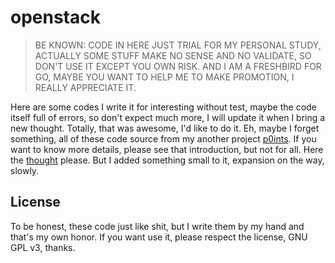 # openstack

> BE KNOWN: CODE IN HERE JUST TRIAL FOR MY PERSONAL STUDY, ACTUALLY SOME STUFF MAKE NO SENSE AND NO VALIDATE, SO DON'T USE IT EXCEPT YOU OWN RISK. AND I AM A FRESHBIRD FOR GO, MAYBE YOU WANT TO HELP ME TO MAKE PROMOTION, I REALLY APPRECIATE IT.

Here are some codes I write it for interesting without test, maybe the code itself full of errors, so don't expect much more, I will update it when I bring a new thought. Totally, that was awesome, I'd like to do it. Eh, maybe I forget something, all of these code source from my another project [p0ints](https://github.com/i0Ek3/p0ints). If you want to know more details, please see that introduction, but not for all. Here the [thought](https://github.com/i0Ek3/p0ints/blob/master/2020.0828-openstack.md) please. But I added something small to it, expansion on the way, slowly.

## License

To be honest, these code just like shit, but I write them by my hand and that's my own honor. If you want use it, please respect the license, GNU GPL v3, thanks.
